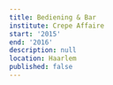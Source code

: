 ```yaml
---
title: Bediening & Bar
institute: Crepe Affaire
start: '2015'
end: '2016'
description: null
location: Haarlem
published: false
---
```

